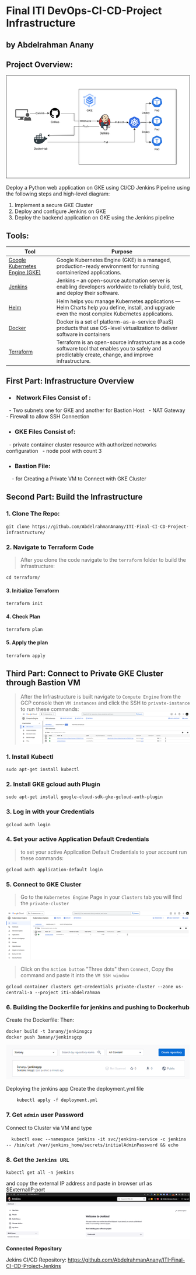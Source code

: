 # Final ITI DevOps-CI-CD-Project Infrastructure

## by Abdelrahman Anany

## Project Overview:
![Project Overview](https://github.com/AbdelrahmanAnany/ITI-Final-CI-CD-Project-Infrastructure/blob/main/screenshots/devops-project-overview.png)

Deploy a Python web application on GKE using CI/CD Jenkins Pipeline using the following steps and high-level diagram:
1. Implement a secure GKE Cluster
2. Deploy and configure Jenkins on GKE
3. Deploy the backend application on GKE using the Jenkins pipeline


## Tools:
| Tool | Purpose |
| ------ | ------ |
| [ Google Kubernetes Engine (GKE) ](https://cloud.google.com/kubernetes-engine) | Google Kubernetes Engine (GKE) is a managed, production-ready environment for running containerized applications. |
| [ Jenkins ](https://www.jenkins.io) | Jenkins – an open-source automation server is enabling developers worldwide to reliably build, test, and deploy their software. |
| [ Helm ](https://helm.sh) | Helm helps you manage Kubernetes applications — Helm Charts help you define, install, and upgrade even the most complex Kubernetes applications. |
| [ Docker ](https://www.docker.com) | Docker is a set of platform-as-a-service (PaaS) products that use OS-level virtualization to deliver software in containers|
| [ Terraform ](https://www.terraform.io) | Terraform is an open-source infrastructure as a code software tool that enables you to safely and predictably create, change, and improve infrastructure. |


## First Part: Infrastructure Overview

- ###  Network Files Consist of :
  - Two subnets one for GKE and another for Bastion Host
  - NAT Gateway 
  - Firewall to allow SSH Connection

- ### GKE Files Consist of:
  - private container cluster resource with authorized networks configuration
  - node pool with count 3 
- ### Bastion File: 
    - for Creating a Private VM to Connect with GKE Cluster

## Second Part: Build the Infrastructure
### 1. Clone The Repo:
```
git clone https://github.com/AbdelrahmanAnany/ITI-Final-CI-CD-Project-Infrastructure/
```
### 2. Navigate to Terraform Code
> After you clone the code navigate to the `terraform` folder to build the infrastructure:
```
cd terraform/
```
#### 3. Initialize Terraform
```
terraform init
```

#### 4. Check Plan
```
terraform plan
```

#### 5. Apply the plan
```
terraform apply
```
## Third Part: Connect to Private GKE Cluster through Bastion VM
> After the Infrastructure is built navigate to `Compute Engine` from the GCP console then `VM instances` and click the SSH to `private-instance` to run these commands:
![vm-instance](https://github.com/AbdelrahmanAnany/ITI-Final-CI-CD-Project-Infrastructure/blob/main/screenshots/vm-instance.png)

### 1. Install Kubectl
```
sudo apt-get install kubectl
```
### 2. Install GKE gcloud auth Plugin
```
sudo apt-get install google-cloud-sdk-gke-gcloud-auth-plugin
```
### 3. Log in with your Credentials
```
gcloud auth login
```
### 4. Set your active Application Default Credentials
> to set your active Application Default Credentials to your account run these commands:
```
gcloud auth application-default login
```
### 5. Connect to GKE Cluster
> Go to the `Kubernetes Engine` Page in your `Clusters` tab you will find the `private-cluster`

![private-cluster](https://github.com/AbdelrahmanAnany/ITI-Final-CI-CD-Project-Infrastructure/blob/main/screenshots/private-cluster.png)

> Click on the `Action button` "Three dots" then `Connect`, Copy the command and paste it into the `VM SSH window`
```
gcloud container clusters get-credentials private-cluster --zone us-central1-a --project iti-abdelrahman
```
### 6. Building the Dockerfile for jenkins and pushing to Dockerhub
Create the Dockerfile:
Then:

    docker build -t 3anany/jenkinsgcp
    docker push 3anany/jenkinsgcp

![](https://github.com/AbdelrahmanAnany/ITI-Final-CI-CD-Project-Infrastructure/blob/main/screenshots/jenkins-image.png)

Deploying the jenkins app
Create the deployment.yml file

```
    kubectl apply -f deployment.yml
```
### 7. Get `admin` user Password

Connect to Cluster via VM and type
```
  kubectl exec --namespace jenkins -it svc/jenkins-service -c jenkins -- /bin/cat /var/jenkins_home/secrets/initialAdminPassword && echo
```
### 8. Get the `Jenkins URL`
```
kubectl get all -n jenkins
```
and copy the external IP address and paste in browser url as $ExternalIP:port
![](https://github.com/AbdelrahmanAnany/ITI-Final-CI-CD-Project-Infrastructure/blob/main/screenshots/jenkins.png)


**Connected Repository**

Jekins CI/CD Repository: https://github.com/AbdelrahmanAnany/ITI-Final-CI-CD-Project-Jenkins
